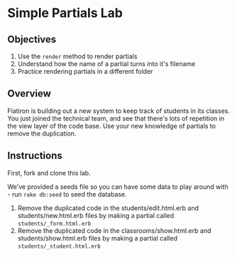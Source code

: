 # Simple Partials Lab

## Objectives

1. Use the `render` method to render partials
2. Understand how the name of a partial turns into it's filename
3. Practice rendering partials in a different folder

## Overview

Flatiron is building out a new system to keep track of students in its classes.  You just joined the technical team, and see that there's lots of repetition in the view layer of the code base.  Use your new knowledge of partials to remove the duplication.

## Instructions

First, fork and clone this lab.

We've provided a seeds file so you can have some data to play around with - run `rake db:seed` to seed the database.

1. Remove the duplicated code in the students/edit.html.erb and students/new.html.erb files by making a partial called `students/_form.html.erb`
2. Remove the duplicated code in the classrooms/show.html.erb and students/show.html.erb files by making a partial called `students/_student.html.erb`